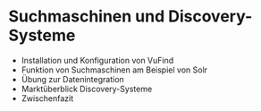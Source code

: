 # Suchmaschinen und Discovery-Systeme

- Installation und Konfiguration von VuFind
- Funktion von Suchmaschinen am Beispiel von Solr
- Übung zur Datenintegration
- Marktüberblick Discovery-Systeme
- Zwischenfazit

